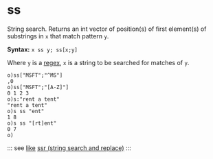 # ss

String search. Returns an int vector of position(s) of first element(s) of substrings in `x` that match pattern `y`.

**Syntax:** ```x ss y; ss[x;y]```

Where `y` is a [regex](/regex.md), `x` is a string to be searched for matches of `y`.

```o
o)ss["MSFT";"^MS"]
,0
o)ss["MSFT";"[A-Z]"]
0 1 2 3
o)s:"rent a tent"
"rent a tent"
o)s ss "ent"
1 8
o)s ss "[rt]ent"
0 7
o)
```

::: see
[like](/verbs/string/like.md)
[ssr (string search and replace)](/verbs/string/ssr.md)
:::
